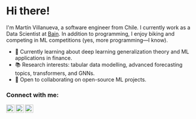 # Hi there!

I'm Martín Villanueva, a software engineer from Chile. I currently work as a Data Scientist at [Bain](https://www.bain.com/). In addition to programming, I enjoy biking and competing in ML competitions (yes, more programming—I know).

- 🚀  Currently learning about deep learning generalization theory and ML applications in finance.
- 📚  Research interests: tabular data modelling, advanced forecasting topics, transformers, and GNNs.
- 🦾  Open to collaborating on open-source ML projects. 

### Connect with me:

<a href="https://www.linkedin.com/in/mavillan/">
  <img align="left" alt="LinkedIn" width="22px" src="https://cdn.jsdelivr.net/npm/simple-icons@v3/icons/linkedin.svg" />
</a>
<a href="https://www.kaggle.com/mavillan">
  <img align="left" alt="Kaggle" width="22px" src="https://cdn.jsdelivr.net/npm/simple-icons@v3/icons/kaggle.svg" />
</a>
<a href="https://stackoverflow.com/users/2736583/mavillan">
  <img align="left" alt="Stack Overflow" width="22px" src="https://cdn.jsdelivr.net/npm/simple-icons@v3/icons/stackoverflow.svg" />
</a>
<br />
